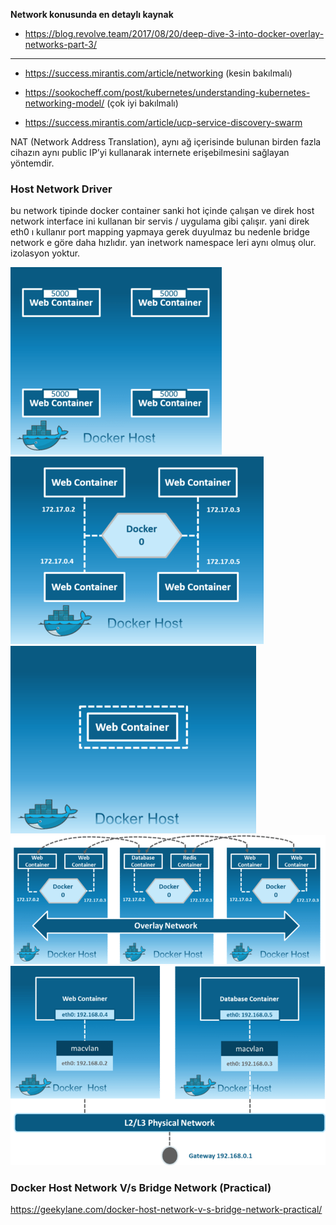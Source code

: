 **Network konusunda en detaylı kaynak**
- https://blog.revolve.team/2017/08/20/deep-dive-3-into-docker-overlay-networks-part-3/

 ------
 
- https://success.mirantis.com/article/networking (kesin bakılmalı)

- https://sookocheff.com/post/kubernetes/understanding-kubernetes-networking-model/ (çok iyi bakılmalı)

- https://success.mirantis.com/article/ucp-service-discovery-swarm

 NAT (Network Address Translation), aynı ağ içerisinde bulunan birden fazla cihazın aynı public IP’yi kullanarak internete erişebilmesini sağlayan yöntemdir.


### Host Network Driver 

bu network tipinde docker container sanki hot içinde çalışan ve direk host network interface ini kullanan bir servis / uygulama gibi çalışır. yani direk eth0 ı kullanır port mapping yapmaya gerek duyulmaz bu  nedenle bridge network e göre daha hızlıdır. yan inetwork namespace leri aynı olmuş olur. izolasyon yoktur.



![overlay](files/host1.png) 
![overlay](files/bridge3.png)
![overlay](files/none.png)
![overlay](files/overlay2.png)
![overlay](files/macvlan2.png)



### Docker Host Network V/s Bridge Network (Practical)

https://geekylane.com/docker-host-network-v-s-bridge-network-practical/





